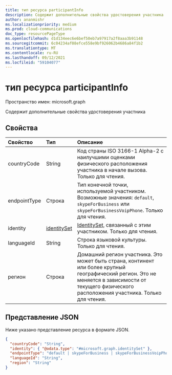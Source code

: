 ```yaml
---
title: тип ресурса participantInfo
description: Содержит дополнительные свойства удостоверения участника
author: ananmishr
ms.localizationpriority: medium
ms.prod: cloud-communications
doc_type: resourcePageType
ms.openlocfilehash: d1d134eec6e6bef50eb7a97917a2f8aaa3b91148
ms.sourcegitcommit: 6c04234af08efce558e9bf926062b4686a84f1b2
ms.translationtype: MT
ms.contentlocale: ru-RU
ms.lasthandoff: 09/12/2021
ms.locfileid: "59104077"
---
```

# <a name="participantinfo-resource-type"></a>тип ресурса participantInfo

Пространство имен: microsoft.graph

Содержит дополнительные свойства удостоверения участника

## <a name="properties"></a>Свойства

| Свойство       | Тип                          | Описание                                                                                                                                                |
|:---------------|:------------------------------|:-----------------------------------------------------------------------------------------------------------------------------------------------------------|
| countryCode    | String                        | Код страны ISO 3166-1 Alpha-2 с наилучшими оценками физического расположения участника в начале вызова. Только для чтения.                             |
| endpointType   | Строка                        | Тип конечной точки, используемой участником. Возможные значения: `default`, `skypeForBusiness` или `skypeForBusinessVoipPhone`. Только для чтения.              |
| identity       | [identitySet](identityset.md) | [IdentitySet,](identityset.md) связанный с этим участником. Только для чтения.                                                                             |
| languageId     | String                        | Строка языковой культуры. Только для чтения.                                                                                                                    |
| регион         | Строка                        | Домашний регион участника. Это может быть страна, континент или более крупный географический регион. Это не меняется в зависимости от текущего физического расположения участника. Только для чтения. |


## <a name="json-representation"></a>Представление JSON

Ниже указано представление ресурса в формате JSON.

<!-- {
  "blockType": "resource",
  "optionalProperties": [
    "countryCode",
    "endpointType",
    "languageId",
    "region"
  ],
  "@odata.type": "microsoft.graph.participantInfo"
}-->
```json
{
  "countryCode": "String",
  "identity": { "@odata.type": "#microsoft.graph.identitySet" },
  "endpointType": "default | skypeForBusiness | skypeForBusinessVoipPhone",
  "languageId": "String",
  "region": "String"
}
```

<!-- uuid: 8fcb5dbc-d5aa-4681-8e31-b001d5168d79
2015-10-25 14:57:30 UTC -->
<!--
{
  "type": "#page.annotation",
  "description": "participantInfo resource",
  "keywords": "",
  "section": "documentation",
  "tocPath": "",
  "suppressions": []
}
-->

